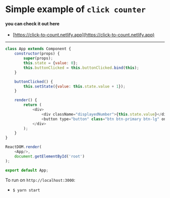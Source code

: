 # Simple example of `click counter`

#### you can check it out here 
- [https://click-to-count.netlify.app](https://click-to-count.netlify.app)

--------

```js
class App extends Component {
    constructor(props) {
        super(props);
        this.state = {value: 0};
        this.buttonClicked = this.buttonClicked.bind(this);
    }

    buttonClicked() {
        this.setState({value: this.state.value + 1});
    }

    render() {
        return (
            <div>
                <div className="displayedNumber">{this.state.value}</div>
                <button type="button" class="btn btn-primary btn-lg" onClick={this.buttonClicked}>Count me!</button>
            </div>
        );
    }
}

ReactDOM.render(
    <App/>,
    document.getElementById('root')
);

export default App;
```

To run on `http://localhost:3000`:
- `$ yarn start`

